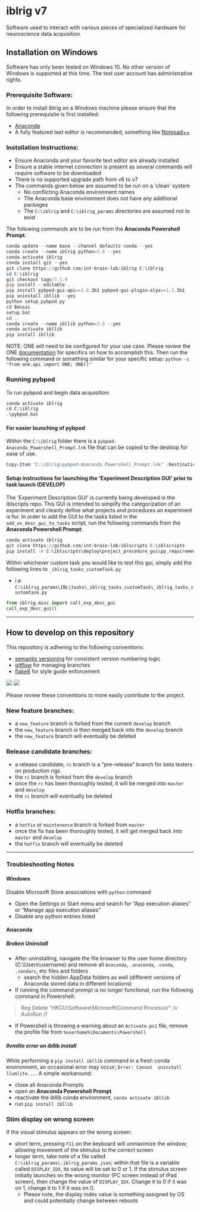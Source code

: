 # iblrig v7
Software used to interact with various pieces of specialized hardware for neuroscience data acquisition.

## Installation on Windows
Software has only been tested on Windows 10. No other version of Windows is supported at this time. The test user account has 
administrative rights.

### Prerequisite Software:
In order to install iblrig on a Windows machine please ensure that the following prerequisite is first installed:
- [Anaconda](https://anaconda.com)
- A fully featured text editor is recommended, something like [Notepad++](https://notepad-plus-plus.org/)

### Installation Instructions:
- Ensure Anaconda and your favorite text editor are already installed
- Ensure a stable internet connection is present as several commands will require software to be downloaded
- There is no supported upgrade path from v6 to v7
- The commands given below are assumed to be run on a 'clean' system
  - No conflicting Anaconda environment names
  - The Anaconda base environment does not have any additional packages
  - The `C:\iblrig` and `C:\iblrig_params` directories are assumed not to exist 

The following commands are to be run from the **Anaconda Powershell Prompt**.
```powershell
conda update --name base --channel defaults conda --yes
conda create --name iblrig python=3.8 --yes
conda activate iblrig
conda install git --yes
git clone https://github.com/int-brain-lab/iblrig C:\iblrig
cd C:\iblrig
git checkout tags/7.1.0
pip install --editable .
pip install pybpod-gui-api==1.8.3b1 pybpod-gui-plugin-alyx==1.1.3b1
pip uninstall ibllib --yes
python setup_pybpod.py
cd Bonsai
setup.bat
cd ..
conda create --name ibllib python=3.8 --yes
conda activate ibllib
pip install ibllib
```

NOTE: ONE will need to be configured for your use case. Please review the ONE 
[documentation](https://int-brain-lab.github.io/ONE/) for specifics on how to accomplish this. Then run the following command or 
something similar for your specific setup: `python -c "from one.api import ONE; ONE()"`

### Running pybpod
To run pybpod and begin data acquisition:
```powershell
conda activate iblrig
cd C:\iblrig
.\pybpod.bat
```

#### For easier launching of pybpod
Within the `C:\iblrig` folder there is a `pybpod-Anaconda_Powershell_Prompt.lnk` file that can be copied to the desktop for ease 
of use.
```powershell
Copy-Item "C:\iblrig\pybpod-Anaconda_Powershell_Prompt.lnk" -Destination "$Env:HOMEPATH\Desktop"
```

#### Setup instructions for launching the 'Experiment Description GUI' prior to task launch (DEVELOP)
The 'Experiment Description GUI' is currently being developed in the iblscripts repo. This GUI is intended to simplify the 
categorization of an experiment and cleanly define what projects and procedures an experiment is for. In order to add the GUI to 
the tasks listed in the `add_ex_desc_gui_to_tasks` script, run the following commands from the **Anaconda Powershell Prompt**:
```powershell
conda activate iblrig
git clone https://github.com/int-brain-lab/iblscripts C:\iblscripts
pip install -r C:\iblscripts\deploy\project_procedure_gui\pp_requirements.txt
```

Within whichever custom task you would like to test this gui, simply add the following lines to `_iblrig_tasks_customTask.py`
* i.e. `C:\iblrig_params\IBL\tasks\_iblrig_tasks_customTask\_iblrig_tasks_customTask.py`

```python
from iblrig.misc import call_exp_desc_gui
call_exp_desc_gui()
```

---
## How to develop on this repository 
This repository is adhering to the following conventions:
* [semantic versioning](https://semver.org/) for consistent version numbering logic
* [gitflow](https://www.atlassian.com/git/tutorials/comparing-workflows/gitflow-workflow) for managing branches 
* [flake8](https://flake8.pycqa.org/) for style guide enforcement 

![](README_semver.png)
![](README_gitflow_workflow.png)

Please review these conventions to more easily contribute to the project.

### New feature branches:
- a `new_feature` branch is forked from the current `develop` branch
- the `new_feature` branch is then merged back into the `develop` branch
- the `new_feature` branch will eventually be deleted

### Release candidate branches:
- a release candidate, `rc` branch is a "pre-release" branch for beta testers on production rigs
- the `rc` branch is forked from the `develop` branch
- once the `rc` has been thoroughly tested, it will be merged into `master` and `develop`
- the `rc` branch will eventually be deleted

### Hotfix branches:
- a `hotfix` or `maintenance` branch is forked from `master`
- once the fix has been thoroughly tested, it will get merged back into `master` and `develop`
- the `hotfix` branch will eventually be deleted

---

### Troubleshooting Notes

#### Windows
Disable Microsoft Store associations with `python` command
* Open the Settings or Start menu and search for “App execution aliases” or “Manage app execution aliases” 
* Disable any python entries listed

#### Anaconda
##### Broken Uninstall
* After uninstalling, navigate the file browser to the user home directory (C:\Users\username) and remove all `Anaconda`, 
`.anaconda`, `.conda`, `.condarc`, etc files and folders
  * search the hidden AppData folders as well (different versions of Anaconda stored data in different locations)
* If running the command prompt is no longer functional, run the following command in Powershell:
> Reg Delete "HKCU\Software\Microsoft\Command Processor" /v AutoRun /f
* If Powershell is throwing a warning about an `Activate.ps1` file, remove the profile file from `%userhome%\Documents\Powershell`

##### llvmlite error on ibllib install
While performing a `pip install ibllib` command in a fresh conda environment, an occasional error may occur; `Error: Cannot 
uninstall llvmlite...`. A simple workaround: 
* close all Anaconda Prompts
* open an **Anaconda Powershell Prompt**
* reactivate the ibllib conda environment, `conda activate ibllib`
* run `pip install ibllib`

### Stim display on wrong screen
If the visual stimulus appears on the wrong screen:
* short term, pressing `F11` on the keyboard will unmaximize the window; allowing movement of the stimulus to the correct screen 
* longer term, take note of a file called `C:\iblrig_params\.iblrig_params.json`; within that file is a variable called 
`DISPLAY_IDX`, its value will be set to 0 or 1. If the stimulus screen initially launches on the wrong monitor (PC screen instead 
of iPad screen), then change the value of `DISPLAY_IDX`. Change it to 0 if it was on 1, change it to 1 if it was on 0.
  * Please note, the display index value is something assigned by OS and could potentially change between reboots
